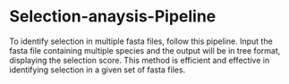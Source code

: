 # Selection-anaysis-Pipeline

To identify selection in multiple fasta files, follow this pipeline. Input the fasta file containing multiple species and the output will be in tree format, displaying the selection score. This method is efficient and effective in identifying selection in a given set of fasta files.
